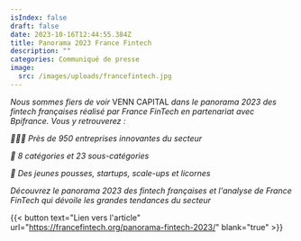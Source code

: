```yaml
---
isIndex: false
draft: false
date: 2023-10-16T12:44:55.384Z
title: Panorama 2023 France Fintech
description: ""
categories: Communiqué de presse
image:
  src: /images/uploads/francefintech.jpg
---
```

*Nous sommes fiers de voir* VENN CAPITAL *dans le panorama 2023 des fintech françaises réalisé par France FinTech en partenariat avec Bpifrance. Vous y retrouverez :*

*🙆🏻‍♂️ Près de 950 entreprises innovantes du secteur*

*🎯 8 catégories et 23 sous-catégories*

*🦄 Des jeunes pousses, startups, scale-ups et licornes*

*Découvrez le panorama 2023 des fintech françaises et l'analyse de France FinTech qui dévoile les grandes tendances du secteur* 

{{< button text="Lien vers l'article" url="https://francefintech.org/panorama-fintech-2023/" blank="true" >}}